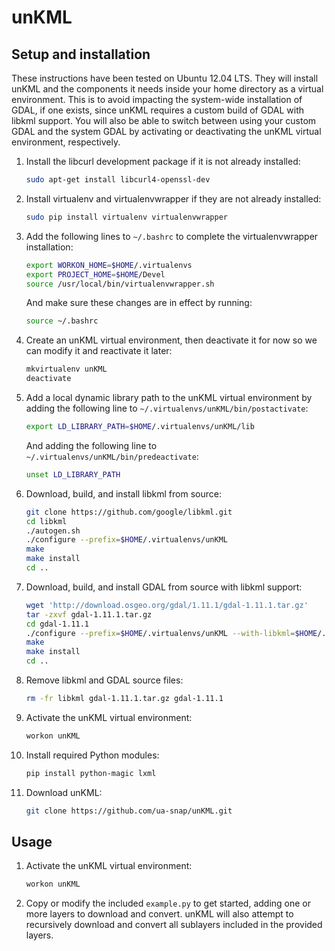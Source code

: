 unKML
=====

## Setup and installation

These instructions have been tested on Ubuntu 12.04 LTS. They will install unKML and the components it needs inside your home directory as a virtual environment. This is to avoid impacting the system-wide installation of GDAL, if one exists, since unKML requires a custom build of GDAL with libkml support. You will also be able to switch between using your custom GDAL and the system GDAL by activating or deactivating the unKML virtual environment, respectively.

 1. Install the libcurl development package if it is not already installed:

    ```bash
    sudo apt-get install libcurl4-openssl-dev
    ```

 1. Install virtualenv and virtualenvwrapper if they are not already installed:

    ```bash
    sudo pip install virtualenv virtualenvwrapper
    ```

 1. Add the following lines to ```~/.bashrc``` to complete the virtualenvwrapper installation:

    ```bash
    export WORKON_HOME=$HOME/.virtualenvs
    export PROJECT_HOME=$HOME/Devel
    source /usr/local/bin/virtualenvwrapper.sh
    ```

    And make sure these changes are in effect by running:

    ```bash
    source ~/.bashrc
    ```

 1. Create an unKML virtual environment, then deactivate it for now so we can modify it and reactivate it later:

    ```bash
    mkvirtualenv unKML
    deactivate
    ```

 1. Add a local dynamic library path to the unKML virtual environment by adding the following line to ```~/.virtualenvs/unKML/bin/postactivate```:
    
    ```bash
    export LD_LIBRARY_PATH=$HOME/.virtualenvs/unKML/lib
    ```

    And adding the following line to ```~/.virtualenvs/unKML/bin/predeactivate```:

    ```bash
    unset LD_LIBRARY_PATH
    ```

 1. Download, build, and install libkml from source:

    ```bash
    git clone https://github.com/google/libkml.git
    cd libkml
    ./autogen.sh
    ./configure --prefix=$HOME/.virtualenvs/unKML
    make
    make install
    cd ..
    ```

 1. Download, build, and install GDAL from source with libkml support:

    ```bash
    wget 'http://download.osgeo.org/gdal/1.11.1/gdal-1.11.1.tar.gz'
    tar -zxvf gdal-1.11.1.tar.gz
    cd gdal-1.11.1
    ./configure --prefix=$HOME/.virtualenvs/unKML --with-libkml=$HOME/.virtualenvs/unKML
    make
    make install
    cd ..
    ```

 1. Remove libkml and GDAL source files:

    ```bash
    rm -fr libkml gdal-1.11.1.tar.gz gdal-1.11.1
    ```

 1. Activate the unKML virtual environment:

    ```bash
    workon unKML
    ```

 1. Install required Python modules:

    ```bash
    pip install python-magic lxml
    ```

 1. Download unKML:

    ```bash
    git clone https://github.com/ua-snap/unKML.git
    ```

## Usage

 1. Activate the unKML virtual environment:

    ```bash
    workon unKML
    ```

 1. Copy or modify the included ```example.py``` to get started, adding one or more layers to download and convert. unKML will also attempt to recursively download and convert all sublayers included in the provided layers.
